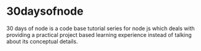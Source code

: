 # 30daysofnode
30 days of node is a code base tutorial series for node js which deals with providing a practical project based learning experience instead of talking about its conceptual details.
